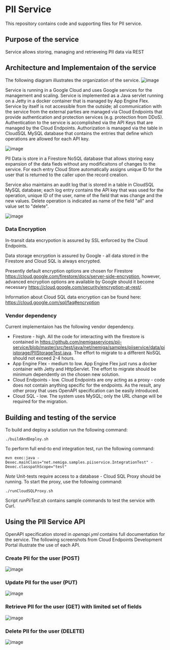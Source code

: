 # PII Service

This repository contains code and supporting files for PII service.

## Purpose of the service
Service allows storing, managing and retrieveing PII data via REST

## Architecture and Implementaion of the service
The following diagram illustrates the organization of the service.
![image](https://user-images.githubusercontent.com/7335416/52500553-21df9b00-2b93-11e9-88fd-63b1bc8b1655.png)

Service is running in a Google Cloud and uses Google services for the management and scaling. 
Service is implemented as a Java servlet running on a Jetty in a docker container that is managed by App Engine Flex. Service by itself is not accessible from the outside; all communication with the service from the external parties are managed via  Cloud Endpoints that provide authentication and protection services (e.g. protection from DDoS).
Authentication to the service is accomplished via the API Keys that are managed by the Cloud Endpoints. Authorization is managed via the table in CloudSQL MySQL database that contains the entries that define which operations are allowed for each API key.

![image](https://user-images.githubusercontent.com/7335416/52501443-3886f180-2b95-11e9-88e2-c27be24e310b.png)

PII Data is store in a Firestore NoSQL database that allows storing easy expansion of the data fieds without any modificaitons of changes to the service. For each entry Cloud Store automatically assigns unique ID for the user that is returned to the caller upon the record creation.

Service also maintains an audit log that is stored in a table in CloudSQL MySQL database; each log entry contains the API key that was used for the operation, unique ID of the user, name of the field that was change and the new values. Delete operation is indicated as name of the field "all" and value set to "delete".

![image](https://user-images.githubusercontent.com/7335416/52502709-4ab65f00-2b98-11e9-8bcf-2dcc6f9a5e01.png)

### Data Encryption
In-transit data encrypotion is assured by SSL enforced by the Cloud Endpoints.

Data storage encryption is assured by Google - all data stored in the Firestore and Cloud SQL is always encrypted. 

Presently default encryption options are chosen for Firestore https://cloud.google.com/firestore/docs/server-side-encryption, however, advanced encryption options are available by Google should it become necessary https://cloud.google.com/security/encryption-at-rest/.

Information about Cloud SQL data encryption can be found here: https://cloud.google.com/sql/faq#encryption

### Vendor dependency
Current implementaion has the following vendor dependency.
- Firestore - high. All the code for interacting with the firestore is contained in https://github.com/nemigaservices/pii-service/blob/master/src/test/java/net/nemiga/samples/piiservice/data/piistorage/PIIStorageTest.java. The effort to migrate to a different NoSQL should not exceed 2-4 hours.
- App Engine Flex - medium to low. App Engine Flex just runs a docker container with Jetty and HttpServlet. The effort to migrate should be minimum dependently on the chosen new solution.
- Cloud Endpoints - low. Cloud Endpoints are ony acting as a proxy - code does not contain anything specific for the endpoints. As the result, any other proxy that uses OpenAPI specification can be easily introduced.
- Cloud SQL - low. The system uses MySQL; only the URL change will be required for the migration. 

## Building and testing of the service
To build and deploy a solution run the following command:
```
./buildAndDeploy.sh
```

To perform full end-to end integration test, run the following command:
```
mvn exec:java -Dexec.mainClass="net.nemiga.samples.piiservice.IntegrationTest" -Dexec.classpathScope="test" 
```

_Note_ Unit-tests require access to a database - Cloud SQL Proxy should be running. To start the proxy, use the following command:
```
./runCloudSQLProxy.sh 
```

Script _runPiiTest.sh_ contains sample commands to test the service with Curl.

## Using the PII Service API
OpenAPI specification stored in _openapi.yml_ contains full documentation for the service.
The following screenshots from Cloud Endpoints Development Portal illustrate the use of each API.
### Create PII for the user (POST)
![image](https://user-images.githubusercontent.com/7335416/52505034-185c3000-2b9f-11e9-8d1a-fc567cc98a50.png)
### Update PII for the user (PUT)
![image](https://user-images.githubusercontent.com/7335416/52505204-a506ee00-2b9f-11e9-967e-a204d2bc2bc5.png)
### Retrieve PII for the user (GET) with limited set of fields
![image](https://user-images.githubusercontent.com/7335416/52505395-370ef680-2ba0-11e9-9a40-f9faa6501544.png)
### Delete PII for the user (DELETE)
![image](https://user-images.githubusercontent.com/7335416/52505488-7e958280-2ba0-11e9-9ebf-139d5badd5ad.png)

